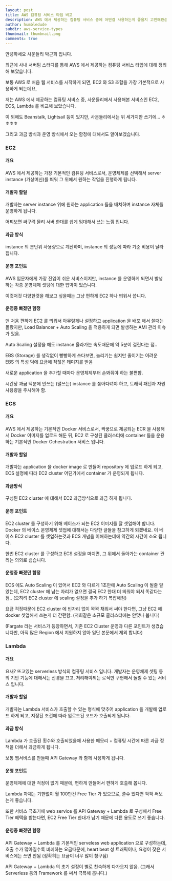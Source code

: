 ```yaml
---
layout: post
title: AWS 컴퓨팅 서비스 타입 비교
description: AWS 에서 제공하는 컴퓨팅 서비스 중에 어떤걸 사용하는게 좋을지 고민해봤습니다.
author: humbledude
subdir: aws-service-types
thumbnail: thumbnail.png
comments: true
---
```




안녕하세요 사운들리 박근희 입니다.



최근에 사내 서버팀 스터디를 통해 AWS 에서 제공하는 컴퓨팅 서비스 타입에 대해 정리해 보았습니다.

보통 AWS 로 처음 웹 서비스를 시작하게 되면, EC2 와 S3 조합을 가장 기본적으로 사용하게 되는데요,

저는 AWS 에서 제공하는 컴퓨팅 서비스 중, 사운들리에서 사용해본 서비스인 EC2, ECS, Lambda 를 비교해 보았습니다.

이 외에도 Beanstalk, Lightsail 등이 있지만, 사운들리에서는 위 세가지만 쓰기에... ㅎㅎㅎㅎ

그리고 과금 방식과 운영 방식에서 오는 함정에 대해서도 알아보겠습니다.



### EC2

#### 개요

AWS 에서 제공하는 가장 기본적인 컴퓨팅 서비스로서, 운영체제를 선택해서 server instance (가상머신)를 띄워 그 위에서 원하는 작업을 진행하게 됩니다.

#### 개발자 할일

개발자는 server instance 위에 원하는 application 들을 배치하며 instance 자체를 운영하게 됩니다.

어찌보면 싸구려 물리 서버 한대를 쉽게 임대해서 쓰는 느낌 입니다.

#### 과금 방식

instance 의 분단위 사용량으로 계산하며, instance 의 성능에 따라 기준 비용이 달라집니다.

#### 운영 포인트

AWS 입문자에게 가장 진입이 쉬운 서비스이지만, instance 를 운영하게 되면서 발생하는 각종 운영체제 셋팅에 대한 압박이 있습니다.

이것저것 다양한것을 해보고 싶을때는 그냥 편하게 EC2 하나 띄워서 씁니다.

#### 운영중 빠졌던 함정

맨 처음 편하게 EC2 를 띄워서 아무렇게나 설정하고 application 을 배포 해서 쓸때는 몰랐지만, Load Balancer + Auto Scaling 을 적용하게 되면 발생하는 AMI 관리 이슈가 있음.

Auto Scaling 설정을 해도 instance 올라가는 속도때문에 약 5분이 걸린다는 점..

EBS (Storage) 를 생각없이 빵빵하게 쓰다보면, 늘리기는 쉽지만 줄이기는 어려운 EBS 의 특성 덕에 요금에 적잖은 데미지를 받음

새로운 application 을 추가할 때마다 운영체제부터 손봐줘야 하는 불편함.

시간당 과금 덕분에 안쓰는 (덜쓰는) instance 를 쫒아다녀야 하고, 트래픽 패턴과 자원 사용량을 주시해야 함.



### ECS

#### 개요

AWS 에서 제공하는 기본적인 Docker 서비스로서, 짝꿍으로 제공되는 ECR 을 사용해서 Docker 이미지를 업로드 해둔 뒤, EC2 로 구성된 클러스터에 container 들을 운용하는 기본적인 Docker Ochestration 서비스 입니다.

#### 개발자 할일

개발자는 application 을 docker image 로 만들어 repository 에 업로드 하게 되고, ECS 설정에 따라 EC2 cluster 어딘가에서 container 가 운영되게 됩니다.

#### 과금방식

구성된 EC2 cluster 에 대해서 EC2 과금방식으로 과금 하게 됩니다.

#### 운영 포인트

EC2 cluster 를 구성하기 위해 베이스가 되는 EC2 이미지를 잘 셋업해야 합니다. Docker 의 베이스 운영체제 셋업에 대해서는 다양한 글들을 참고하게 되겠네요. 이 베이스 EC2 cluster 를 셋업하는것과 ECS 개념을 이해하는데에 약간의 시간이 소요 됩니다.

한번 EC2 cluster 를 구성하고 ECS 설정을 마치면, 그 위에서 돌아가는 container 관리는 의외로 쉽습니다.

#### 운영중 빠졌던 함정

ECS 에도 Auto Scaling 이 있어서 EC2 와 다르게 1초만에 Auto Scaling 이 될줄 알았는데, EC2 cluster 에 남는 자리가 없으면 결국 EC2 한대 더 띄워야 되서 똑같다는 점.. (오히려 EC2 cluster 에 scaling 설정을 추가 하기 복잡해짐)

요금 걱정때문에 EC2 cluster 에 빈자리 없이 꽉꽉 채워서 써야 한다면, 그냥 EC2 에 docker 셋업해서 쓰는게 더 간편함. (저희같은 소규모 클러스터에는 안맞나 봅니다)

(Fargate 라는 서비스가 등장하면서, 기존 EC2 Cluster 운영과 다른 포인트가 생겼습니다만, 아직 많은 Region 에서 지원하지 않아 일단 본문에서 제외 합니다)



### Lambda

#### 개요

요새? 뜨고있는 serverless 방식의 컴퓨팅 서비스 입니다. 개발자는 운영체제 셋팅 등의 기반 기능에 대해서는 신경을 끄고, 처리해야되는 로직만 구현해서 돌릴 수 있는 서비스 입니다.

#### 개발자 할일

개발자는 Lambda 서비스가 호출할 수 있는 형식에 맞추어 application 을 개발해 업로드 하게 되고, 지정된 조건에 따라 업로드된 코드가 호출되게 됩니다.

#### 과금 방식

Lambda 가 호출된 횟수와 호출되었을때 사용한 메모리 + 컴퓨팅 시간에 따른 과금 정책을 더해서 과금하게 됩니다.

보통 웹서비스를 만들때 API Gateway 와 함께 사용하게 됩니다.

#### 운영 포인트

운영체제에 대한 걱정이 없기 때문에, 편하게 만들어서 편하게 호출해 봅니다. 

Lambda 자체는 기한없이 월 100만건 Free Tier 가 있으므로, 쓸수 있다면 팍팍 써보는게 좋습니다.

또한 서비스 극초기에 web service 를 API Gateway + Lambda 로 구성해서 Free Tier 혜택을 받는다면, EC2 Free Tier 한대가 남기 때문에 다른 용도로 쓰기 좋습니다.

#### 운영중 빠졌던 함정

API Gateway + Lambda 를 기본적인 serveless web application 으로 구성하는데, 호출 수가 많아질수록 비례하는 요금때문에, heart beat 성 트래픽이나, 요청이 잦은 서비스에는 쓰면 안됨 (정확히는 요금이 너무 많이 청구됨)

API Gateway + Lambda 의 초기 설정이 별로 친숙하게 다가오지 않음. (그래서 Serverless 등의 Framework 를 써서 극복해 봅니다.)



